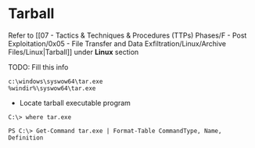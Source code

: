 # Tarball

Refer to [[07 - Tactics & Techniques & Procedures (TTPs) Phases/F - Post Exploitation/0x05 - File Transfer and Data Exfiltration/Linux/Archive Files/Linux|Tarball]] under **Linux** section

TODO: Fill this info

```
c:\windows\syswow64\tar.exe
%windir%\syswow64\tar.exe
```

- Locate tarball executable program

```
C:\> where tar.exe

PS C:\> Get-Command tar.exe | Format-Table CommandType, Name, Definition
```